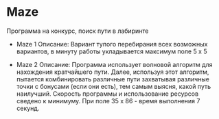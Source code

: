 # Maze
Программа на конкурс, поиск пути в лабиринте

* Maze 1
Описание: Вариант тупого перебирания всех возможных вариантов, в минуту работы укладывается максимум поле 5 x 5

* Maze 2
Описание: Программа использует волновой алгоритм для нахождения кратчайшего пути.
Далее, используя этот алгоритм, пытается комбинировать различные пути захватывая различные точки с бонусами (если они есть), тем самым выясня, какой путь наилучший.
Скорость программы и использование ресурсов сведено к минимуму.
При поле 35 x 86 - время выполнения 7 секунд.
